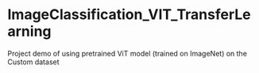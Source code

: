 # ImageClassification_VIT_TransferLearning
Project demo of using pretrained ViT model (trained on ImageNet) on the Custom dataset
